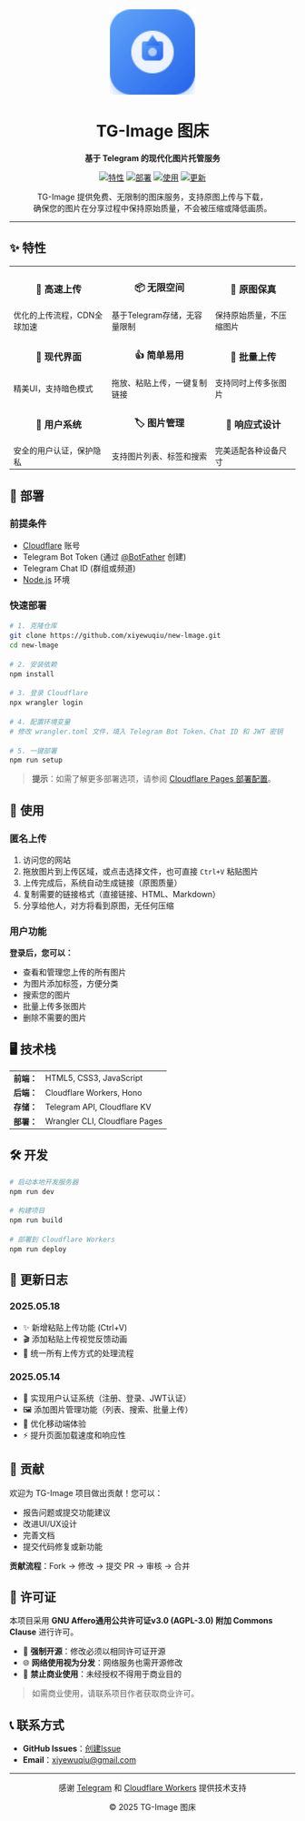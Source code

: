 <div align="center">
  <img src="public/images/logo.svg" alt="TG-Image Logo" width="150">
  <h1>TG-Image 图床</h1>
  <p><strong>基于 Telegram 的现代化图片托管服务</strong></p>

  <p>
    <a href="#特性"><img src="https://img.shields.io/badge/特性-Features-blue?style=flat-square&logo=telegram" alt="特性"></a>
    <a href="#部署"><img src="https://img.shields.io/badge/部署-Deploy-orange?style=flat-square&logo=cloudflare" alt="部署"></a>
    <a href="#使用"><img src="https://img.shields.io/badge/使用-Usage-green?style=flat-square&logo=bookstack" alt="使用"></a>
    <a href="#更新"><img src="https://img.shields.io/badge/更新-Changelog-red?style=flat-square&logo=git" alt="更新"></a>
  </p>

  <p>TG-Image 提供免费、无限制的图床服务，支持原图上传与下载，<br>确保您的图片在分享过程中保持原始质量，不会被压缩或降低画质。</p>
</div>

---

## ✨ 特性

<table>
  <tr>
    <td align="center"><h3>🚀 高速上传</h3></td>
    <td align="center"><h3>📦 无限空间</h3></td>
    <td align="center"><h3>📸 原图保真</h3></td>
  </tr>
  <tr>
    <td>优化的上传流程，CDN全球加速</td>
    <td>基于Telegram存储，无容量限制</td>
    <td>保持原始质量，不压缩图片</td>
  </tr>
  <tr>
    <td align="center"><h3>🎨 现代界面</h3></td>
    <td align="center"><h3>👍 简单易用</h3></td>
    <td align="center"><h3>🔄 批量上传</h3></td>
  </tr>
  <tr>
    <td>精美UI，支持暗色模式</td>
    <td>拖放、粘贴上传，一键复制链接</td>
    <td>支持同时上传多张图片</td>
  </tr>
  <tr>
    <td align="center"><h3>🔐 用户系统</h3></td>
    <td align="center"><h3>🏷️ 图片管理</h3></td>
    <td align="center"><h3>📱 响应式设计</h3></td>
  </tr>
  <tr>
    <td>安全的用户认证，保护隐私</td>
    <td>支持图片列表、标签和搜索</td>
    <td>完美适配各种设备尺寸</td>
  </tr>
</table>

## 🚀 部署

### 前提条件

- [Cloudflare](https://cloudflare.com) 账号
- Telegram Bot Token (通过 [@BotFather](https://t.me/BotFather) 创建)
- Telegram Chat ID (群组或频道)
- [Node.js](https://nodejs.org/) 环境

### 快速部署

```bash
# 1. 克隆仓库
git clone https://github.com/xiyewuqiu/new-lmage.git
cd new-lmage

# 2. 安装依赖
npm install

# 3. 登录 Cloudflare
npx wrangler login

# 4. 配置环境变量
# 修改 wrangler.toml 文件，填入 Telegram Bot Token、Chat ID 和 JWT 密钥

# 5. 一键部署
npm run setup
```

> **提示**：如需了解更多部署选项，请参阅 [Cloudflare Pages 部署配置](cloudflare-pages-config.md)。

## 📖 使用

### 匿名上传

1. 访问您的网站
2. 拖放图片到上传区域，或点击选择文件，也可直接 `Ctrl+V` 粘贴图片
3. 上传完成后，系统自动生成链接（原图质量）
4. 复制需要的链接格式（直接链接、HTML、Markdown）
5. 分享给他人，对方将看到原图，无任何压缩

### 用户功能

**登录后，您可以：**

- 查看和管理您上传的所有图片
- 为图片添加标签，方便分类
- 搜索您的图片
- 批量上传多张图片
- 删除不需要的图片

## 🖥️ 技术栈

<table>
  <tr>
    <td align="right"><strong>前端：</strong></td>
    <td>HTML5, CSS3, JavaScript</td>
  </tr>
  <tr>
    <td align="right"><strong>后端：</strong></td>
    <td>Cloudflare Workers, Hono</td>
  </tr>
  <tr>
    <td align="right"><strong>存储：</strong></td>
    <td>Telegram API, Cloudflare KV</td>
  </tr>
  <tr>
    <td align="right"><strong>部署：</strong></td>
    <td>Wrangler CLI, Cloudflare Pages</td>
  </tr>
</table>

## 🛠️ 开发

```bash
# 启动本地开发服务器
npm run dev

# 构建项目
npm run build

# 部署到 Cloudflare Workers
npm run deploy
```

## 📝 更新日志

### 2025.05.18
- ✨ 新增粘贴上传功能 (Ctrl+V)
- 🎬 添加粘贴上传视觉反馈动画
- 🔄 统一所有上传方式的处理流程

### 2025.05.14
- 🔐 实现用户认证系统（注册、登录、JWT认证）
- 🖼️ 添加图片管理功能（列表、搜索、批量上传）
- 📱 优化移动端体验
- ⚡ 提升页面加载速度和响应性

## 🤝 贡献

欢迎为 TG-Image 项目做出贡献！您可以：
- 报告问题或提交功能建议
- 改进UI/UX设计
- 完善文档
- 提交代码修复或新功能

**贡献流程**：Fork → 修改 → 提交 PR → 审核 → 合并

## 📄 许可证

本项目采用 **GNU Affero通用公共许可证v3.0 (AGPL-3.0) 附加 Commons Clause** 进行许可。

- 📝 **强制开源**：修改必须以相同许可证开源
- 🌐 **网络使用视为分发**：网络服务也需开源修改
- 💼 **禁止商业使用**：未经授权不得用于商业目的

> 如需商业使用，请联系项目作者获取商业许可。

## 📞 联系方式

- **GitHub Issues**：[创建Issue](https://github.com/xiyewuqiu/new-lmage/issues)
- **Email**：[xiyewuqiu@gmail.com](mailto:xiyewuqiu@gmail.com)

---

<div align="center">
  <p>感谢 <a href="https://telegram.org/">Telegram</a> 和 <a href="https://workers.cloudflare.com/">Cloudflare Workers</a> 提供技术支持</p>
  <p>© 2025 TG-Image 图床</p>
</div>
